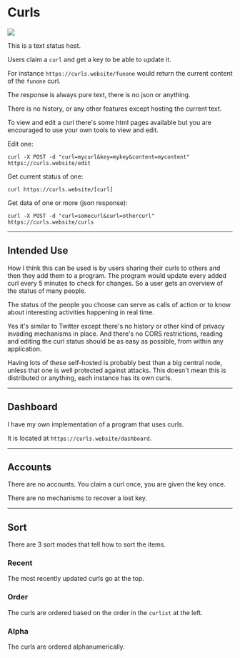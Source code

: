 # Curls

![](https://i.imgur.com/p37XMVE.gif)

This is a text status host.

Users claim a `curl` and get a key to be able to update it.

For instance `https://curls.website/funone` would return the current content of the `funone` curl.

The response is always pure text, there is no json or anything.

There is no history, or any other features except hosting the current text.

To view and edit a curl there's some html pages available but you are encouraged to use your own tools to view and edit.

Edit one:

```
curl -X POST -d "curl=mycurl&key=mykey&content=mycontent" https://curls.website/edit
```

Get current status of one:

```
curl https://curls.website/[curl]
```

Get data of one or more (json response):

```
curl -X POST -d "curl=somecurl&curl=othercurl" https://curls.website/curls
```

---

## Intended Use

How I think this can be used is by users sharing their curls to others and then they add them to a program. The program would update every added curl every 5 minutes to check for changes. So a user gets an overview of the status of many people.

The status of the people you choose can serve as calls of action or to know about interesting activities happening in real time.

Yes it's similar to Twitter except there's no history or other kind of privacy invading mechanisms in place. And there's no CORS restrictions, reading and editing the curl status should be as easy as possible, from within any application.

Having lots of these self-hosted is probably best than a big central node, unless that one is well protected against attacks. This doesn't mean this is distributed or anything, each instance has its own curls.

---

## Dashboard

I have my own implementation of a program that uses curls.

It is located at `https://curls.website/dashboard`.

---

## Accounts

There are no accounts. You claim a curl once, you are given the key once.

There are no mechanisms to recover a lost key.

---

## Sort

There are 3 sort modes that tell how to sort the items.

### Recent

The most recently updated curls go at the top.

### Order

The curls are ordered based on the order in the `curlist` at the left.

### Alpha

The curls are ordered alphanumerically.